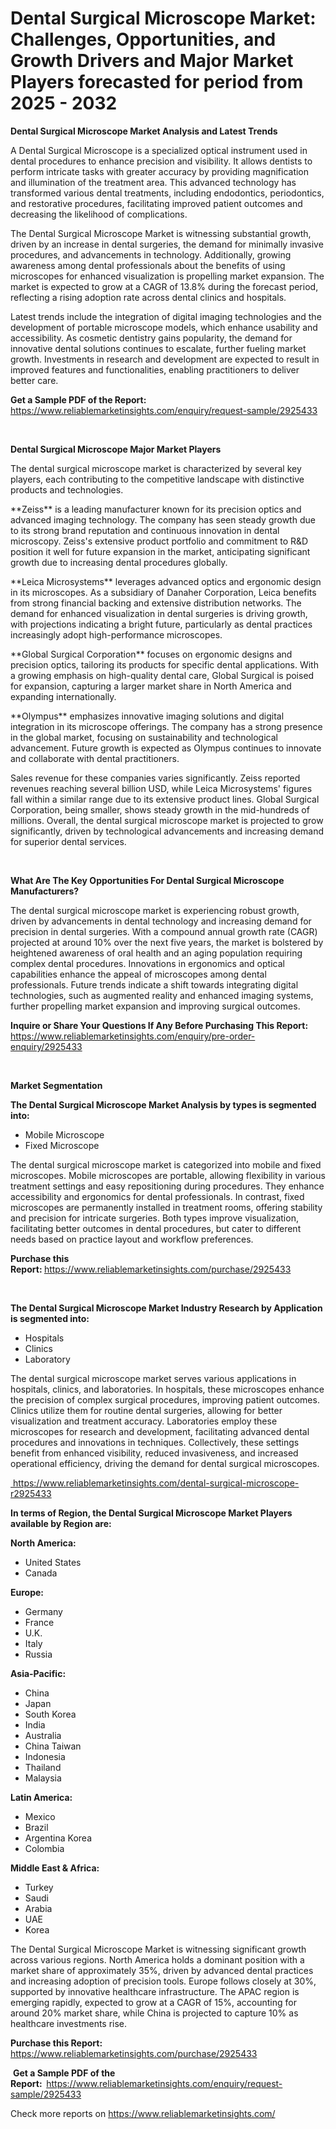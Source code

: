 <p><h1>Dental Surgical Microscope Market: Challenges, Opportunities, and Growth Drivers and Major Market Players forecasted for period from 2025 - 2032</h1></p><p><strong>Dental Surgical Microscope Market Analysis and Latest Trends</strong></p>
<p><p>A Dental Surgical Microscope is a specialized optical instrument used in dental procedures to enhance precision and visibility. It allows dentists to perform intricate tasks with greater accuracy by providing magnification and illumination of the treatment area. This advanced technology has transformed various dental treatments, including endodontics, periodontics, and restorative procedures, facilitating improved patient outcomes and decreasing the likelihood of complications.</p><p>The Dental Surgical Microscope Market is witnessing substantial growth, driven by an increase in dental surgeries, the demand for minimally invasive procedures, and advancements in technology. Additionally, growing awareness among dental professionals about the benefits of using microscopes for enhanced visualization is propelling market expansion. The market is expected to grow at a CAGR of 13.8% during the forecast period, reflecting a rising adoption rate across dental clinics and hospitals.</p><p>Latest trends include the integration of digital imaging technologies and the development of portable microscope models, which enhance usability and accessibility. As cosmetic dentistry gains popularity, the demand for innovative dental solutions continues to escalate, further fueling market growth. Investments in research and development are expected to result in improved features and functionalities, enabling practitioners to deliver better care.</p></p>
<p><strong>Get a Sample PDF of the Report:&nbsp;</strong> <a href="https://www.reliablemarketinsights.com/enquiry/request-sample/2925433?utm_campaign=2564&utm_medium=2&utm_source=Github&utm_content=ia&utm_term=12032025&utm_id=dental-surgical-microscope">https://www.reliablemarketinsights.com/enquiry/request-sample/2925433</a></p>
<p>&nbsp;</p>
<p><strong>Dental Surgical Microscope Major Market Players</strong></p>
<p><p>The dental surgical microscope market is characterized by several key players, each contributing to the competitive landscape with distinctive products and technologies. </p><p>**Zeiss** is a leading manufacturer known for its precision optics and advanced imaging technology. The company has seen steady growth due to its strong brand reputation and continuous innovation in dental microscopy. Zeiss's extensive product portfolio and commitment to R&D position it well for future expansion in the market, anticipating significant growth due to increasing dental procedures globally.</p><p>**Leica Microsystems** leverages advanced optics and ergonomic design in its microscopes. As a subsidiary of Danaher Corporation, Leica benefits from strong financial backing and extensive distribution networks. The demand for enhanced visualization in dental surgeries is driving growth, with projections indicating a bright future, particularly as dental practices increasingly adopt high-performance microscopes.</p><p>**Global Surgical Corporation** focuses on ergonomic designs and precision optics, tailoring its products for specific dental applications. With a growing emphasis on high-quality dental care, Global Surgical is poised for expansion, capturing a larger market share in North America and expanding internationally.</p><p>**Olympus** emphasizes innovative imaging solutions and digital integration in its microscope offerings. The company has a strong presence in the global market, focusing on sustainability and technological advancement. Future growth is expected as Olympus continues to innovate and collaborate with dental practitioners.</p><p>Sales revenue for these companies varies significantly. Zeiss reported revenues reaching several billion USD, while Leica Microsystems' figures fall within a similar range due to its extensive product lines. Global Surgical Corporation, being smaller, shows steady growth in the mid-hundreds of millions. Overall, the dental surgical microscope market is projected to grow significantly, driven by technological advancements and increasing demand for superior dental services.</p></p>
<p>&nbsp;</p>
<p><strong>What Are The Key Opportunities For Dental Surgical Microscope Manufacturers?</strong></p>
<p><p>The dental surgical microscope market is experiencing robust growth, driven by advancements in dental technology and increasing demand for precision in dental surgeries. With a compound annual growth rate (CAGR) projected at around 10% over the next five years, the market is bolstered by heightened awareness of oral health and an aging population requiring complex dental procedures. Innovations in ergonomics and optical capabilities enhance the appeal of microscopes among dental professionals. Future trends indicate a shift towards integrating digital technologies, such as augmented reality and enhanced imaging systems, further propelling market expansion and improving surgical outcomes.</p></p>
<p><strong>Inquire or Share Your Questions If Any Before Purchasing This Report:</strong> <a href="https://www.reliablemarketinsights.com/enquiry/pre-order-enquiry/2925433?utm_campaign=2564&utm_medium=2&utm_source=Github&utm_content=ia&utm_term=12032025&utm_id=dental-surgical-microscope">https://www.reliablemarketinsights.com/enquiry/pre-order-enquiry/2925433</a></p>
<p>&nbsp;</p>
<p><strong>Market Segmentation</strong></p>
<p><strong>The Dental Surgical Microscope Market Analysis by types is segmented into:</strong></p>
<p><ul><li>Mobile Microscope</li><li>Fixed Microscope</li></ul></p>
<p><p>The dental surgical microscope market is categorized into mobile and fixed microscopes. Mobile microscopes are portable, allowing flexibility in various treatment settings and easy repositioning during procedures. They enhance accessibility and ergonomics for dental professionals. In contrast, fixed microscopes are permanently installed in treatment rooms, offering stability and precision for intricate surgeries. Both types improve visualization, facilitating better outcomes in dental procedures, but cater to different needs based on practice layout and workflow preferences.</p></p>
<p><strong>Purchase this Report:&nbsp;</strong><a href="https://www.reliablemarketinsights.com/purchase/2925433?utm_campaign=2564&utm_medium=2&utm_source=Github&utm_content=ia&utm_term=12032025&utm_id=dental-surgical-microscope">https://www.reliablemarketinsights.com/purchase/2925433</a></p>
<p>&nbsp;</p>
<p><strong>The Dental Surgical Microscope Market Industry Research by Application is segmented into:</strong></p>
<p><ul><li>Hospitals</li><li>Clinics</li><li>Laboratory</li></ul></p>
<p><p>The dental surgical microscope market serves various applications in hospitals, clinics, and laboratories. In hospitals, these microscopes enhance the precision of complex surgical procedures, improving patient outcomes. Clinics utilize them for routine dental surgeries, allowing for better visualization and treatment accuracy. Laboratories employ these microscopes for research and development, facilitating advanced dental procedures and innovations in techniques. Collectively, these settings benefit from enhanced visibility, reduced invasiveness, and increased operational efficiency, driving the demand for dental surgical microscopes.</p></p>
<p><a href="https://www.reliablemarketinsights.com/dental-surgical-microscope-r2925433?utm_campaign=2564&utm_medium=2&utm_source=Github&utm_content=ia&utm_term=12032025&utm_id=dental-surgical-microscope">&nbsp;https://www.reliablemarketinsights.com/dental-surgical-microscope-r2925433</a></p>
<p><strong>In terms of Region, the Dental Surgical Microscope Market Players available by Region are:</strong></p>
<p>
    <p> <strong> North America: </strong>
        <ul>
            <li>United States</li>
            <li>Canada</li>
        </ul>
        </p> 
    <p> <strong> Europe: </strong>
        <ul>
            <li>Germany</li>
            <li>France</li>
            <li>U.K.</li>
            <li>Italy</li>
            <li>Russia</li>
        </ul>
        </p> 
    <p> <strong> Asia-Pacific: </strong>
        <ul>
            <li>China</li>
            <li>Japan</li>
            <li>South Korea</li>
            <li>India</li>
            <li>Australia</li>
            <li>China Taiwan</li>
            <li>Indonesia</li>
            <li>Thailand</li>
            <li>Malaysia</li>
        </ul>
        </p> 
    <p> <strong> Latin America: </strong>
        <ul>
            <li>Mexico</li>
            <li>Brazil</li>
            <li>Argentina Korea</li>
            <li>Colombia</li>
        </ul>
        </p> 
    <p> <strong> Middle East & Africa: </strong>
        <ul>
            <li>Turkey</li>
            <li>Saudi</li>
            <li>Arabia</li>
            <li>UAE</li>
            <li>Korea</li>
        </ul>
    </p>
    </p>
<p><p>The Dental Surgical Microscope Market is witnessing significant growth across various regions. North America holds a dominant position with a market share of approximately 35%, driven by advanced dental practices and increasing adoption of precision tools. Europe follows closely at 30%, supported by innovative healthcare infrastructure. The APAC region is emerging rapidly, expected to grow at a CAGR of 15%, accounting for around 20% market share, while China is projected to capture 10% as healthcare investments rise.</p></p>
<p><strong>Purchase this Report: </strong><a href="https://www.reliablemarketinsights.com/purchase/2925433?utm_campaign=2564&utm_medium=2&utm_source=Github&utm_content=ia&utm_term=12032025&utm_id=dental-surgical-microscope">https://www.reliablemarketinsights.com/purchase/2925433</a></p>
<p>&nbsp;<strong>Get a Sample PDF of the Report:&nbsp;&nbsp;</strong><a href="https://www.reliablemarketinsights.com/enquiry/request-sample/2925433?utm_campaign=2564&utm_medium=2&utm_source=Github&utm_content=ia&utm_term=12032025&utm_id=dental-surgical-microscope">https://www.reliablemarketinsights.com/enquiry/request-sample/2925433</a></p>
<p><strong></strong></p>
<p>Check more reports on <a href="https://www.reliablemarketinsights.com/?utm_campaign=2564&utm_medium=2&utm_source=Github&utm_content=ia&utm_term=12032025&utm_id=dental-surgical-microscope">https://www.reliablemarketinsights.com/</a></p>